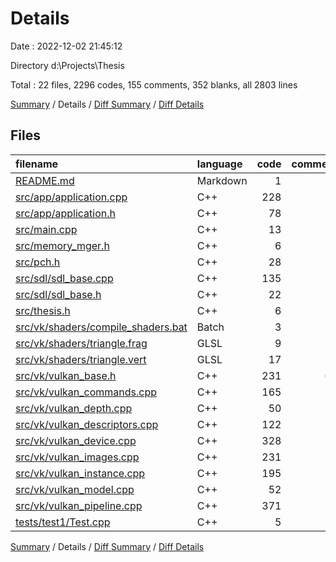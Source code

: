 # Details

Date : 2022-12-02 21:45:12

Directory d:\\Projects\\Thesis

Total : 22 files,  2296 codes, 155 comments, 352 blanks, all 2803 lines

[Summary](results.md) / Details / [Diff Summary](diff.md) / [Diff Details](diff-details.md)

## Files
| filename | language | code | comment | blank | total |
| :--- | :--- | ---: | ---: | ---: | ---: |
| [README.md](/README.md) | Markdown | 1 | 0 | 1 | 2 |
| [src/app/application.cpp](/src/app/application.cpp) | C++ | 228 | 7 | 36 | 271 |
| [src/app/application.h](/src/app/application.h) | C++ | 78 | 5 | 11 | 94 |
| [src/main.cpp](/src/main.cpp) | C++ | 13 | 0 | 1 | 14 |
| [src/memory_mger.h](/src/memory_mger.h) | C++ | 6 | 26 | 9 | 41 |
| [src/pch.h](/src/pch.h) | C++ | 28 | 5 | 5 | 38 |
| [src/sdl/sdl_base.cpp](/src/sdl/sdl_base.cpp) | C++ | 135 | 0 | 15 | 150 |
| [src/sdl/sdl_base.h](/src/sdl/sdl_base.h) | C++ | 22 | 0 | 4 | 26 |
| [src/thesis.h](/src/thesis.h) | C++ | 6 | 0 | 3 | 9 |
| [src/vk/shaders/compile_shaders.bat](/src/vk/shaders/compile_shaders.bat) | Batch | 3 | 0 | 0 | 3 |
| [src/vk/shaders/triangle.frag](/src/vk/shaders/triangle.frag) | GLSL | 9 | 1 | 4 | 14 |
| [src/vk/shaders/triangle.vert](/src/vk/shaders/triangle.vert) | GLSL | 17 | 0 | 4 | 21 |
| [src/vk/vulkan_base.h](/src/vk/vulkan_base.h) | C++ | 231 | 65 | 55 | 351 |
| [src/vk/vulkan_commands.cpp](/src/vk/vulkan_commands.cpp) | C++ | 165 | 1 | 25 | 191 |
| [src/vk/vulkan_depth.cpp](/src/vk/vulkan_depth.cpp) | C++ | 50 | 0 | 8 | 58 |
| [src/vk/vulkan_descriptors.cpp](/src/vk/vulkan_descriptors.cpp) | C++ | 122 | 1 | 22 | 145 |
| [src/vk/vulkan_device.cpp](/src/vk/vulkan_device.cpp) | C++ | 328 | 1 | 62 | 391 |
| [src/vk/vulkan_images.cpp](/src/vk/vulkan_images.cpp) | C++ | 231 | 9 | 16 | 256 |
| [src/vk/vulkan_instance.cpp](/src/vk/vulkan_instance.cpp) | C++ | 195 | 19 | 17 | 231 |
| [src/vk/vulkan_model.cpp](/src/vk/vulkan_model.cpp) | C++ | 52 | 6 | 7 | 65 |
| [src/vk/vulkan_pipeline.cpp](/src/vk/vulkan_pipeline.cpp) | C++ | 371 | 9 | 46 | 426 |
| [tests/test1/Test.cpp](/tests/test1/Test.cpp) | C++ | 5 | 0 | 1 | 6 |

[Summary](results.md) / Details / [Diff Summary](diff.md) / [Diff Details](diff-details.md)